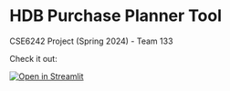 # HDB Purchase Planner Tool
CSE6242 Project (Spring 2024) - Team 133

Check it out:

[![Open in Streamlit](https://static.streamlit.io/badges/streamlit_badge_black_white.svg)](https://hdb-purchase-planner.streamlit.app/)
